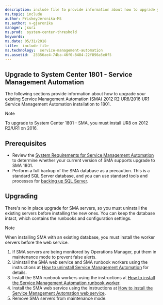 ```yaml
---
description: include file to provide information about how to upgrade your existing Service Management Automation to release 1801.
ms.topic: include
author: PriskeyJeronika-MS
ms.author: v-gjeronika
manager: jsuri
ms.prod:  system-center-threshold
keywords:  
ms.date: 05/31/2018
title:  include file
ms.technology:  service-management-automation
ms.assetid:  23356ae4-74ba-46f0-8484-22f896a5e0f5
---
```


## Upgrade to System Center 1801 - Service Management Automation


The following sections provide information about how to upgrade your existing Service Management Automation (SMA) 2012 R2 UR8/2016 UR1 Service Management Automation installation to 1801.

> [!NOTE]
> To upgrade to System Center 1801 - SMA, you must install UR8 on 2012 R2/UR1 on 2016.

## Prerequisites

- Review the [System Requirements for Service Management Automation](../sma/system-requirements-sma.md) to determine whether your current version of SMA supports upgrade to SMA 1801.
- Perform a full backup of the SMA database as a precaution. This is a standard SQL Server database, and you can use standard tools and processes for [backing up SQL Server](/sql/relational-databases/backup-restore/back-up-and-restore-of-sql-server-databases).

## Upgrading

There's no in place upgrade for SMA servers, so you must uninstall the existing servers before installing the new ones. You can keep the database intact, which contains the runbooks and configuration settings.  

> [!NOTE]
> When installing SMA with an existing database, you must install the worker servers before the web service.

1. If SMA servers are being monitored by Operations Manager, put them in maintenance mode to prevent false alerts.
2. Uninstall the SMA web service and SMA runbook workers using the instructions at <a href="/previous-versions/system-center/system-center-2012-R2/dn469636(v=sc.12)">How to uninstall Service Management Automation</a> for details.
3. Install the SMA runbook workers using the instructions at [How to install the Service Management Automation runbook worker](../sma/deploy.md).
4. Install the SMA web service using the instructions at [How to install the Service Management Automation web service](../sma/deploy.md).
5. Remove SMA servers from maintenance mode.